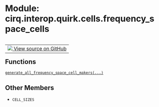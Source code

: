 <div itemscope itemtype="http://developers.google.com/ReferenceObject">
<meta itemprop="name" content="cirq.interop.quirk.cells.frequency_space_cells" />
<meta itemprop="path" content="Stable" />
<meta itemprop="property" content="CELL_SIZES"/>
</div>

# Module: cirq.interop.quirk.cells.frequency_space_cells

<!-- Insert buttons and diff -->

<table class="tfo-notebook-buttons tfo-api" align="left">

<td>
  <a target="_blank" href="https://github.com/quantumlib/cirq/tree/master/cirq/interop/quirk/cells/frequency_space_cells.py">
    <img src="https://www.tensorflow.org/images/GitHub-Mark-32px.png" />
    View source on GitHub
  </a>
</td>
</table>







## Functions

[`generate_all_frequency_space_cell_makers(...)`](../../../../cirq/interop/quirk/cells/frequency_space_cells/generate_all_frequency_space_cell_makers.md)

## Other Members

* `CELL_SIZES` <a id="CELL_SIZES"></a>
